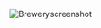 ![Breweryscreenshot](https://github.com/user-attachments/assets/0cc13a1a-327c-4465-adf3-68987eae8ee5)

